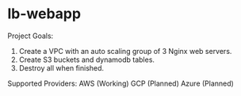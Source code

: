 # lb-webapp

Project Goals:

1) Create a VPC with an auto scaling group of 3 Nginx web servers. 
2) Create S3 buckets and dynamodb tables.
3) Destroy all when finished.

Supported Providers:
AWS (Working)
GCP (Planned)
Azure (Planned)
